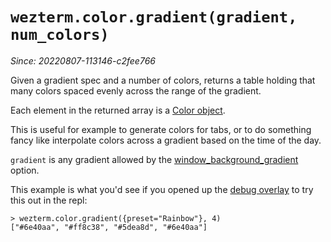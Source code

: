 # `wezterm.color.gradient(gradient, num_colors)`

*Since: 20220807-113146-c2fee766*

Given a gradient spec and a number of colors, returns a table
holding that many colors spaced evenly across the range of
the gradient.

Each element in the returned array is a [Color
object](../color/index.md).

This is useful for example to generate colors for tabs, or
to do something fancy like interpolate colors across a gradient
based on the time of the day.

`gradient` is any gradient allowed by the
[window_background_gradient](../config/window_background_gradient.md) option.

This example is what you'd see if you opened up the [debug overlay](../keyassignment/ShowDebugOverlay.md) to try this out in the repl:

```
> wezterm.color.gradient({preset="Rainbow"}, 4)
["#6e40aa", "#ff8c38", "#5dea8d", "#6e40aa"]
```

